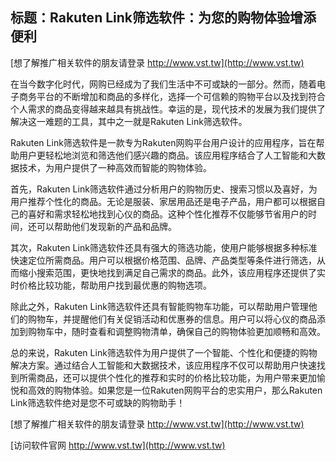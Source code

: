 ## **标题：Rakuten Link筛选软件：为您的购物体验增添便利**

[想了解推广相关软件的朋友请登录 http://www.vst.tw](http://www.vst.tw)

在当今数字化时代，网购已经成为了我们生活中不可或缺的一部分。然而，随着电子商务平台的不断增加和商品的多样化，选择一个可信赖的购物平台以及找到符合个人需求的商品变得越来越具有挑战性。幸运的是，现代技术的发展为我们提供了解决这一难题的工具，其中之一就是Rakuten Link筛选软件。

Rakuten Link筛选软件是一款专为Rakuten网购平台用户设计的应用程序，旨在帮助用户更轻松地浏览和筛选他们感兴趣的商品。该应用程序结合了人工智能和大数据技术，为用户提供了一种高效而智能的购物体验。

首先，Rakuten Link筛选软件通过分析用户的购物历史、搜索习惯以及喜好，为用户推荐个性化的商品。无论是服装、家居用品还是电子产品，用户都可以根据自己的喜好和需求轻松地找到心仪的商品。这种个性化推荐不仅能够节省用户的时间，还可以帮助他们发现新的产品和品牌。

其次，Rakuten Link筛选软件还具有强大的筛选功能，使用户能够根据多种标准快速定位所需商品。用户可以根据价格范围、品牌、产品类型等条件进行筛选，从而缩小搜索范围，更快地找到满足自己需求的商品。此外，该应用程序还提供了实时价格比较功能，帮助用户找到最优惠的购物选项。

除此之外，Rakuten Link筛选软件还具有智能购物车功能，可以帮助用户管理他们的购物车，并提醒他们有关促销活动和优惠券的信息。用户可以将心仪的商品添加到购物车中，随时查看和调整购物清单，确保自己的购物体验更加顺畅和高效。

总的来说，Rakuten Link筛选软件为用户提供了一个智能、个性化和便捷的购物解决方案。通过结合人工智能和大数据技术，该应用程序不仅可以帮助用户快速找到所需商品，还可以提供个性化的推荐和实时的价格比较功能，为用户带来更加愉悦和高效的购物体验。如果您是一位Rakuten网购平台的忠实用户，那么Rakuten Link筛选软件绝对是您不可或缺的购物助手！

[想了解推广相关软件的朋友请登录 http://www.vst.tw](http://www.vst.tw)


[访问软件官网 http://www.vst.tw](http://www.vst.tw)
